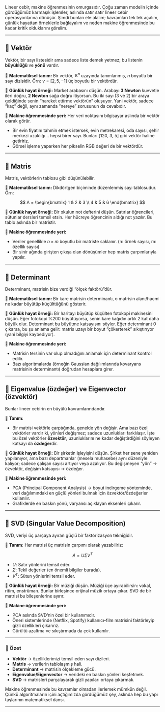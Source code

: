 Lineer cebir, makine öğrenmesinin omurgasıdır. Çoğu zaman modelin içinde gördüğümüz karmaşık işlemler, aslında satır satır lineer cebir operasyonlarına dönüşür. Şimdi bunları ele alalım; kavramları tek tek açalım, günlük hayattan örneklerle bağlayalım ve neden makine öğrenmesinde bu kadar kritik olduklarını görelim.

---

## 🎯 Vektör

Vektör, bir sayı listesidir ama sadece liste demek yetmez; bu listenin **büyüklüğü** ve **yönü** vardır.

🔹 **Matematiksel tanım:**
Bir vektör, $\mathbb{R}^n$ uzayında tanımlanmış, $n$ boyutlu bir sayı dizisidir.
Örn: $v = [2, 5, -1]$ üç boyutlu bir vektördür.

🔹 **Günlük hayat örneği:**
Market arabasını düşün. Arabayı **3 Newton** kuvvetle ileri doğru, **2 Newton** sağa doğru itiyorsun. Bu iki sayı (3 ve 2) bir araya geldiğinde senin “hareket ettirme vektörün” oluşuyor. Yani vektör, sadece “kaç” değil, aynı zamanda “nereye” sorusunun da cevabıdır.

🔹 **Makine öğrenmesinde yeri:**
Her veri noktasını bilgisayar aslında bir vektör olarak görür.

* Bir evin fiyatını tahmin etmek istersek, evin metrekaresi, oda sayısı, şehir merkezi uzaklığı… hepsi birer sayı. Bunları \[120, 3, 5] gibi vektör haline getiririz.
* Görsel işleme yaparken her pikselin RGB değeri de bir vektördür.

---

## 🎯 Matris

Matris, vektörlerin tablosu gibi düşünülebilir.

🔹 **Matematiksel tanım:**
Dikdörtgen biçiminde düzenlenmiş sayı tablosudur. Örn:

$$
A = \begin{bmatrix}
1 & 2 & 3 \\
4 & 5 & 6
\end{bmatrix}
$$

🔹 **Günlük hayat örneği:**
Bir okulun not defterini düşün. Satırlar öğrencileri, sütunlar dersleri temsil etsin. Her hücreye öğrencinin aldığı not yazılır. Bu tablo aslında bir matristir.

🔹 **Makine öğrenmesinde yeri:**

* Veriler genellikle $n \times m$ boyutlu bir matriste saklanır. (n: örnek sayısı, m: özellik sayısı)
* Bir sinir ağında girişten çıkışa olan dönüşümler hep matris çarpımlarıyla yapılır.

---

## 🎯 Determinant

Determinant, matrisin bize verdiği “ölçek faktörü”dür.

🔹 **Matematiksel tanım:**
Bir kare matrisin determinantı, o matrisin alanı/hacmi ne kadar büyütüp küçülttüğünü gösterir.

🔹 **Günlük hayat örneği:**
Bir haritayı büyütüp küçülten fotokopi makinesini düşün. Eğer fotokopi %200 büyütüyorsa, senin kare kağıdın artık 2 kat daha büyük olur. Determinant bu büyütme katsayısını söyler. Eğer determinant 0 çıkarsa, bu şu anlama gelir: matris uzayı bir boyut “çökerterek” sıkıştırıyor (yani bilgiyi kaybediyor).

🔹 **Makine öğrenmesinde yeri:**

* Matrisin tersinin var olup olmadığını anlamak için determinant kontrol edilir.
* Bazı algoritmalarda (örneğin Gaussian dağılımlarında kovaryans matrisinin determinantı) doğrudan hesaplara girer.

---

## 🎯 Eigenvalue (özdeğer) ve Eigenvector (özvektör)

Bunlar lineer cebirin en büyülü kavramlarındandır.

🔹 **Tanım:**

* Bir matrisi vektörle çarptığında, genelde yön değişir. Ama bazı özel vektörler vardır ki, yönleri değişmez; sadece uzunlukları farklılaşır. İşte bu özel vektörler **özvektör**, uzunluklarını ne kadar değiştirdiğini söyleyen katsayı da **özdeğer**dir.

🔹 **Günlük hayat örneği:**
Bir şirketin işleyişini düşün. Şirket her sene yeniden yapılanıyor, ama bazı departmanlar (mesela muhasebe) aynı düzeniyle kalıyor; sadece çalışan sayısı artıyor veya azalıyor. Bu değişmeyen “yön” → özvektör, değişim katsayısı → özdeğer.

🔹 **Makine öğrenmesinde yeri:**

* PCA (Principal Component Analysis) → boyut indirgeme yönteminde, veri dağılımındaki en güçlü yönleri bulmak için özvektör/özdeğerler kullanılır.
* Grafiklerde en baskın yönü, varyansı açıklayan eksenleri çıkarır.

---

## 🎯 SVD (Singular Value Decomposition)

SVD, veriyi üç parçaya ayıran güçlü bir faktörizasyon tekniğidir.

🔹 **Tanım:**
Her matrisi üç matrisin çarpımı olarak yazabiliriz:

$$
A = U \Sigma V^T
$$

* $U$: Satır yönlerini temsil eder.
* $\Sigma$: Tekil değerler (en önemli bilgiler burada).
* $V^T$: Sütun yönlerini temsil eder.

🔹 **Günlük hayat örneği:**
Bir müziği düşün. Müziği üçe ayırabilirsin: vokal, ritim, enstrüman. Bunlar birleşince orijinal müzik ortaya çıkar. SVD de bir matrisi bu bileşenlerine ayırır.

🔹 **Makine öğrenmesinde yeri:**

* PCA aslında SVD’nin özel bir kullanımıdır.
* Öneri sistemlerinde (Netflix, Spotify) kullanıcı–film matrisini faktörleyip gizli özellikleri çıkarırız.
* Gürültü azaltma ve sıkıştırmada da çok kullanılır.

---

### 🔑 Özet

* **Vektör** → özelliklerimizi temsil eden sayı dizileri.
* **Matris** → verilerin tablolaşmış hali.
* **Determinant** → matrisin ölçekleme gücü.
* **Eigenvalue/Eigenvector** → verideki en baskın yönleri keşfetmek.
* **SVD** → matrisleri parçalayarak gizli yapıları ortaya çıkarmak.

Makine öğrenmesinde bu kavramlar olmadan ilerlemek mümkün değil. Çünkü algoritmaların içini açtığımızda gördüğümüz şey, aslında hep bu yapı taşlarının matematiksel dansı.

---
